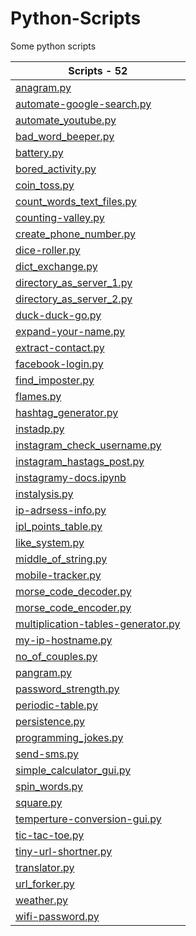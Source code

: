 # Python-Scripts

Some python scripts

| **Scripts - 52**|
|--------------|
| [anagram.py](https://github.com/yogeshwaran01/Python-Scripts/blob/master/Scripts/anagram.py) |
| [automate-google-search.py](https://github.com/yogeshwaran01/Python-Scripts/blob/master/Scripts/automate-google-search.py) |
| [automate_youtube.py](https://github.com/yogeshwaran01/Python-Scripts/blob/master/Scripts/automate_youtube.py) |
| [bad_word_beeper.py](https://github.com/yogeshwaran01/Python-Scripts/blob/master/Scripts/bad_word_beeper.py) |
| [battery.py](https://github.com/yogeshwaran01/Python-Scripts/blob/master/Scripts/battery.py) |
| [bored_activity.py](https://github.com/yogeshwaran01/Python-Scripts/blob/master/Scripts/bored_activity.py) |
| [coin_toss.py](https://github.com/yogeshwaran01/Python-Scripts/blob/master/Scripts/coin_toss.py) |
| [count_words_text_files.py](https://github.com/yogeshwaran01/Python-Scripts/blob/master/Scripts/count_words_text_files.py) |
| [counting-valley.py](https://github.com/yogeshwaran01/Python-Scripts/blob/master/Scripts/counting-valley.py) |
| [create_phone_number.py](https://github.com/yogeshwaran01/Python-Scripts/blob/master/Scripts/create_phone_number.py) |
| [dice-roller.py](https://github.com/yogeshwaran01/Python-Scripts/blob/master/Scripts/dice-roller.py) |
| [dict_exchange.py](https://github.com/yogeshwaran01/Python-Scripts/blob/master/Scripts/dict_exchange.py) |
| [directory_as_server_1.py](https://github.com/yogeshwaran01/Python-Scripts/blob/master/Scripts/directory_as_server_1.py) |
| [directory_as_server_2.py](https://github.com/yogeshwaran01/Python-Scripts/blob/master/Scripts/directory_as_server_2.py) |
| [duck-duck-go.py](https://github.com/yogeshwaran01/Python-Scripts/blob/master/Scripts/duck-duck-go.py) |
| [expand-your-name.py](https://github.com/yogeshwaran01/Python-Scripts/blob/master/Scripts/expand-your-name.py) |
| [extract-contact.py](https://github.com/yogeshwaran01/Python-Scripts/blob/master/Scripts/extract-contact.py) |
| [facebook-login.py](https://github.com/yogeshwaran01/Python-Scripts/blob/master/Scripts/facebook-login.py) |
| [find_imposter.py](https://github.com/yogeshwaran01/Python-Scripts/blob/master/Scripts/find_imposter.py) |
| [flames.py](https://github.com/yogeshwaran01/Python-Scripts/blob/master/Scripts/flames.py) |
| [hashtag_generator.py](https://github.com/yogeshwaran01/Python-Scripts/blob/master/Scripts/hashtag_generator.py) |
| [instadp.py](https://github.com/yogeshwaran01/Python-Scripts/blob/master/Scripts/instadp.py) |
| [instagram_check_username.py](https://github.com/yogeshwaran01/Python-Scripts/blob/master/Scripts/instagram_check_username.py) |
| [instagram_hastags_post.py](https://github.com/yogeshwaran01/Python-Scripts/blob/master/Scripts/instagram_hastags_post.py) |
| [instagramy-docs.ipynb](https://github.com/yogeshwaran01/Python-Scripts/blob/master/Scripts/instagramy-docs.ipynb) |
| [instalysis.py](https://github.com/yogeshwaran01/Python-Scripts/blob/master/Scripts/instalysis.py) |
| [ip-adrsess-info.py](https://github.com/yogeshwaran01/Python-Scripts/blob/master/Scripts/ip-adrsess-info.py) |
| [ipl_points_table.py](https://github.com/yogeshwaran01/Python-Scripts/blob/master/Scripts/ipl_points_table.py) |
| [like_system.py](https://github.com/yogeshwaran01/Python-Scripts/blob/master/Scripts/like_system.py) |
| [middle_of_string.py](https://github.com/yogeshwaran01/Python-Scripts/blob/master/Scripts/middle_of_string.py) |
| [mobile-tracker.py](https://github.com/yogeshwaran01/Python-Scripts/blob/master/Scripts/mobile-tracker.py) |
| [morse_code_decoder.py](https://github.com/yogeshwaran01/Python-Scripts/blob/master/Scripts/morse_code_decoder.py) |
| [morse_code_encoder.py](https://github.com/yogeshwaran01/Python-Scripts/blob/master/Scripts/morse_code_encoder.py) |
| [multiplication-tables-generator.py](https://github.com/yogeshwaran01/Python-Scripts/blob/master/Scripts/multiplication-tables-generator.py) |
| [my-ip-hostname.py](https://github.com/yogeshwaran01/Python-Scripts/blob/master/Scripts/my-ip-hostname.py) |
| [no_of_couples.py](https://github.com/yogeshwaran01/Python-Scripts/blob/master/Scripts/no_of_couples.py) |
| [pangram.py](https://github.com/yogeshwaran01/Python-Scripts/blob/master/Scripts/pangram.py) |
| [password_strength.py](https://github.com/yogeshwaran01/Python-Scripts/blob/master/Scripts/password_strength.py) |
| [periodic-table.py](https://github.com/yogeshwaran01/Python-Scripts/blob/master/Scripts/periodic-table.py) |
| [persistence.py](https://github.com/yogeshwaran01/Python-Scripts/blob/master/Scripts/persistence.py) |
| [programming_jokes.py](https://github.com/yogeshwaran01/Python-Scripts/blob/master/Scripts/programming_jokes.py) |
| [send-sms.py](https://github.com/yogeshwaran01/Python-Scripts/blob/master/Scripts/send-sms.py) |
| [simple_calculator_gui.py](https://github.com/yogeshwaran01/Python-Scripts/blob/master/Scripts/simple_calculator_gui.py) |
| [spin_words.py](https://github.com/yogeshwaran01/Python-Scripts/blob/master/Scripts/spin_words.py) |
| [square.py](https://github.com/yogeshwaran01/Python-Scripts/blob/master/Scripts/square.py) |
| [temperture-conversion-gui.py](https://github.com/yogeshwaran01/Python-Scripts/blob/master/Scripts/temperture-conversion-gui.py) |
| [tic-tac-toe.py](https://github.com/yogeshwaran01/Python-Scripts/blob/master/Scripts/tic-tac-toe.py) |
| [tiny-url-shortner.py](https://github.com/yogeshwaran01/Python-Scripts/blob/master/Scripts/tiny-url-shortner.py) |
| [translator.py](https://github.com/yogeshwaran01/Python-Scripts/blob/master/Scripts/translator.py) |
| [url_forker.py](https://github.com/yogeshwaran01/Python-Scripts/blob/master/Scripts/url_forker.py) |
| [weather.py](https://github.com/yogeshwaran01/Python-Scripts/blob/master/Scripts/weather.py) |
| [wifi-password.py](https://github.com/yogeshwaran01/Python-Scripts/blob/master/Scripts/wifi-password.py) |
